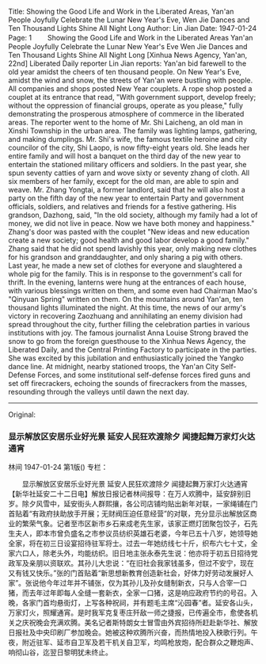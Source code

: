 Title: Showing the Good Life and Work in the Liberated Areas, Yan'an People Joyfully Celebrate the Lunar New Year's Eve, Wen Jie Dances and Ten Thousand Lights Shine All Night Long
Author: Lin Jian
Date: 1947-01-24
Page: 1
　　Showing the Good Life and Work in the Liberated Areas
    Yan'an People Joyfully Celebrate the Lunar New Year's Eve
    Wen Jie Dances and Ten Thousand Lights Shine All Night Long
    [Xinhua News Agency, Yan'an, 22nd] Liberated Daily reporter Lin Jian reports: Yan'an bid farewell to the old year amidst the cheers of ten thousand people. On New Year's Eve, amidst the wind and snow, the streets of Yan'an were bustling with people. All companies and shops posted New Year couplets. A rope shop posted a couplet at its entrance that read, "With government support, develop freely; without the oppression of financial groups, operate as you please," fully demonstrating the prosperous atmosphere of commerce in the liberated areas. The reporter went to the home of Mr. Shi Laicheng, an old man in Xinshi Township in the urban area. The family was lighting lamps, gathering, and making dumplings. Mr. Shi's wife, the famous textile heroine and city councilor of the city, Shi Laopo, is now fifty-eight years old. She leads her entire family and will host a banquet on the third day of the new year to entertain the stationed military officers and soldiers. In the past year, she spun seventy catties of yarn and wove sixty or seventy zhang of cloth. All six members of her family, except for the old man, are able to spin and weave. Mr. Zhang Yongtai, a former landlord, said that he will also host a party on the fifth day of the new year to entertain Party and government officials, soldiers, and relatives and friends for a festive gathering. His grandson, Dazhong, said, "In the old society, although my family had a lot of money, we did not live in peace. Now we have both money and happiness." Zhang's door was pasted with the couplet "New ideas and new education create a new society; good health and good labor develop a good family." Zhang said that he did not spend lavishly this year, only making new clothes for his grandson and granddaughter, and only sharing a pig with others. Last year, he made a new set of clothes for everyone and slaughtered a whole pig for the family. This is in response to the government's call for thrift. In the evening, lanterns were hung at the entrances of each house, with various blessings written on them, and some even had Chairman Mao's "Qinyuan Spring" written on them. On the mountains around Yan'an, ten thousand lights illuminated the night. At this time, the news of our army's victory in recovering Zaozhuang and annihilating an enemy division had spread throughout the city, further filling the celebration parties in various institutions with joy. The famous journalist Anna Louise Strong braved the snow to go from the foreign guesthouse to the Xinhua News Agency, the Liberated Daily, and the Central Printing Factory to participate in the parties. She was excited by this jubilation and enthusiastically joined the Yangko dance line. At midnight, nearby stationed troops, the Yan'an City Self-Defense Forces, and some institutional self-defense forces fired guns and set off firecrackers, echoing the sounds of firecrackers from the masses, resounding through the valleys until dawn the next day.



<hr /> 

Original: 


### 显示解放区安居乐业好光景  延安人民狂欢渡除夕  闻捷起舞万家灯火达通宵
林间
1947-01-24
第1版()
专栏：

　　显示解放区安居乐业好光景
    延安人民狂欢渡除夕
    闻捷起舞万家灯火达通宵
    【新华社延安二十二日电】解放日报记者林间报导：在万人欢腾中，延安辞别旧岁。除夕风雪中，延安街头人群熙攘，各公司店铺均贴出新年对联，一家绳铺在门首贴着“有政府扶助放手开展；无财阀压迫任意经营”的对联，充分显示出解放区商业的繁荣气象。记者至市区新市乡石来成老先生家，该家正燃灯团聚包饺子，石先生夫人，即本市曾负盛名之市参议员纺织英雄石老婆，今年已五十八岁，她领导她全家，将在初三日设宴招待驻军将士。过去一年她纺线七十斤，织布六七十丈，全家六口人，除老头外，均能纺织。旧日地主张永泰先生说：他亦将于初五日招待党政军及亲朋以资联欢。其孙儿大忠说：“在旧社会我家钱虽多，但过不安宁，现在又有钱又快乐。”张的门首贴着“新思想新教育创造新社会，好体力好劳动发展好人家”。张说他今年过年并不铺张，仅为其孙儿及孙女缝制新衣，只与人合宰一口猪，而去年过年即每人全缝一套新衣，全家一口猪，这是响应政府节约的号召。入晚，各家门首均悬街灯，上写各种祝祠，并有题毛主席“沁园春”者。延安各山头，万家灯火，照耀通宵。是时我军克复枣庄歼敌一师之捷报，已传遍全市，愈使各机关之庆祝晚会充满欢腾。美名记者斯特朗女士冒雪由外宾招待所赶赴新华社、解放日报社及中央印刷厂参加晚会。她被这种欢腾所兴奋，而热情地投入秧歌行列。午夜，附近驻军、延市自卫军及若干机关自卫军，均鸣枪放炮，配合群众之鞭炮声、响彻山谷，迄翌日黎明犹未终止。
